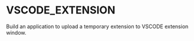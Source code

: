 # VSCODE_EXTENSION
Build an application to upload a temporary extension to VSCODE extension window.
